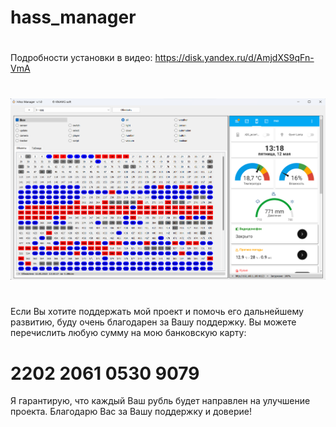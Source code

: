 # hass_manager
#
Подробности установки в видео:
https://disk.yandex.ru/d/AmjdXS9qFn-VmA
#
![alt tag](https://github.com/kkggaa45/hass_manager/blob/main/hass_manager.png)
#
Если Вы хотите поддержать мой проект и помочь его дальнейшему развитию, буду очень благодарен за Вашу поддержку. 
Вы можете перечислить любую сумму на мою банковскую карту:  
# 2202 2061 0530 9079
Я гарантирую, что каждый Ваш рубль будет направлен на улучшение проекта. Благодарю Вас за Вашу поддержку и доверие!
